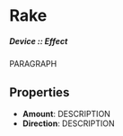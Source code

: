# Rake
##### Device :: Effect

PARAGRAPH

## Properties

- **Amount**: DESCRIPTION
- **Direction**: DESCRIPTION




